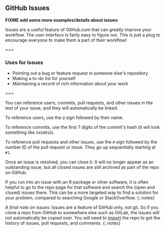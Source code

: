---
---

## GitHub Issues

**FIXME add some more examples/details about issues**

Issues are a useful feature of GitHub.com that can greatly improve your workflow. 
The user interface is fairly easy to figure out. 
This is just a plug to encourage everyone to make them a part of their workflow!

===

### Uses for Issues

- Pointing out a bug or feature request in someone else's repository
- Making a to-do list for yourself
- Maintaining a record of rich information about your work

===

You can reference users, commits, pull requests, and other issues in the text of your issue, and they will automatically be linked.

To reference users, use the `@` sign followed by their name.

To reference commits, use the first 7 digits of the commit's hash (it will look something like `5d1001b`).

To reference pull requests and other issues, use the `#` sign followed by the number ID of the pull request or issue. They go up sequentially starting at `#1`.

Once an issue is resolved, you can close it. It will no longer appear as an outstanding issue, but all 
closed issues are still archived as part of the repo on GitHub.

If you run into an issue with an R package or other software, it is often helpful to go to the 
repo page for that software and search the (open and closed) issues there. This can be a more
targeted way to find a solution for your problem, compared to searching Google or StackOverflow.
{:.notes}

*A final note on issues*: Issues are a feature of GitHub only, not git. So if you clone a repo from GitHub to somewhere
else such as GitLab, the issues will not automatically be copied over. You will need to 
[import](https://docs.gitlab.com/ee/user/project/import/github.html) the repo to get the history of
issues, pull requests, and comments.
{:.notes}
